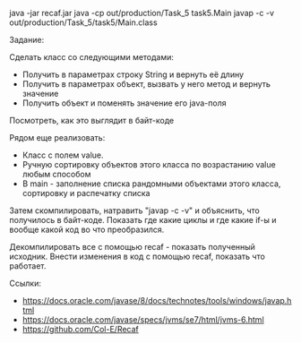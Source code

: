 java -jar recaf.jar
java -cp out/production/Task_5 task5.Main
javap -c -v out/production/Task_5/task5/Main.class

Задание:


Сделать класс со следующими методами:

- Получить в параметрах строку String и вернуть её длину
- Получить в параметрах объект, вызвать у него метод и вернуть значение
- Получить объект и поменять значение его java-поля

Посмотреть, как это выглядит в байт-коде

Рядом еще реализовать:

- Класс с полем value.
- Ручную сортировку объектов этого класса по возрастанию value любым способом
- В main - заполнение списка рандомными объектами этого класса, сортировку и распечатку списка

Затем скомпилировать, натравить "javap -c -v" и объяснить, что получилось в байт-коде.
Показать где какие циклы и где какие if-ы и вообще какой код во что преобразился.

Декомпилировать все с помощью recaf - показать полученный исходник.
Внести изменения в код с помощью recaf, показать что работает.

Ссылки:
- https://docs.oracle.com/javase/8/docs/technotes/tools/windows/javap.html
- https://docs.oracle.com/javase/specs/jvms/se7/html/jvms-6.html
- https://github.com/Col-E/Recaf